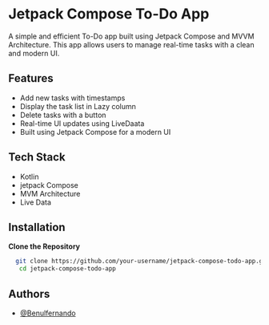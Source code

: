 
# Jetpack Compose To-Do App

A simple and efficient To-Do app built using Jetpack Compose and MVVM Architecture. This app allows users to manage real-time tasks with a clean and modern UI.


## Features

- Add new tasks with timestamps
- Display the task list in Lazy column
- Delete tasks with a button
- Real-time UI updates using LiveDaata
- Built using Jetpack Compose for a modern UI


## Tech Stack

- Kotlin
- jetpack Compose
- MVM Architecture
- Live Data


## Installation

**Clone the Repository**

```bash
  git clone https://github.com/your-username/jetpack-compose-todo-app.git
   cd jetpack-compose-todo-app
```
    
## Authors

- [@Benulfernando](https://github.com/Benulfernando)
